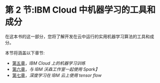 <title>Section 2: Tools and Ingredients for Machine Learning in IBM Cloud</title>  

# 第 2 节:IBM Cloud 中机器学习的工具和成分

在这本书的这一部分，您将了解开发在云中运行的实用机器学习算法的工具和成分。

本节将涵盖以下章节:

*   [第五章](630e47b4-11b7-4be9-a881-8be2cb492314.xhtml)，*IBM Cloud 上的机器学习训练*
*   [第六章](673af2b7-d2ce-40af-a960-7708cb231e6a.xhtml)，*与 IBM 沃森工作室一起使用 Spark】*
*   [第七章](99762d15-664d-4987-82cf-74440dedabb3.xhtml)，*深度学习在 IBM 云上使用 tensor flow*